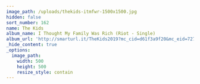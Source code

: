 ```yaml
---
image_path: /uploads/thekids-itmfwr-1500x1500.jpg
hidden: false
sort_number: 162
name: The Kids
album_name: I Thought My Family Was Rich (Riot - Single)
album_url: 'http://smarturl.it/TheKids2019?mc_cid=d61f3a9f20&mc_eid=7273dff427'
_hide_content: true
_options:
  image_path:
    width: 500
    height: 500
    resize_style: contain
---
```


